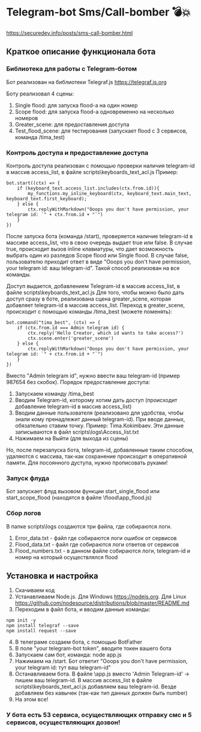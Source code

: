 # Telegram-bot Sms/Call-bomber 💣💥
https://securedev.info/posts/sms-call-bomber.html

## Краткое описание функционала бота
### Библиотека для работы с Telegram-ботом
Бот реализован на библиотеки Telegraf.js https://telegraf.js.org

Боту реализовал 4 сцены:
1. Single flood: для запуска flood-a на один номер
2. Scope flood: для запуска flood-a одновременно на несколько номеров
3. Greater_scene: для предоставления доступа
4. Test_flood_scene: для тестирования (запускает flood с 3 сервисов, команда /tima_test)

### Контроль доступа и предоставление доступа
Контроль доступа реализован с помощью проверки наличия telegram-id в массив access_list, в файле scripts\keyboards_text_acl.js 
Пример:
```
bot.start((ctx) => {
	if (keyboard_text.access_list.includes(ctx.from.id)){
		my_functions.my_inline_keyboard(ctx, keyboard_text.main_text, keyboard_text.first_keyboard);
	} else {
		ctx.replyWithMarkdown("Ooops you don't have permission, your telegram id: `" + ctx.from.id + "`")
	}
})
```
После запуска бота (команда /start), проверяется наличие telegram-id в массиве access_list, что в свою очередь выдает true или false. В случае true, происходит вызов inline клавиатуры, что дает возможность выбрать один из разледов Scope flood или Single flood. В случае false, пользователю приходит ответ в виде "Ooops you don't have permission, your telegram id: ваш telegram-id". Такой способ реализован на все команды.

Доступ выдается, добавлением Telegram-id в массив access_list, в файле scripts\keyboards_text_acl.js
Для того, чтобы можно было дать доступ сразу в боте, реализована сцена greater_scene, которая добавляет telegram-id в массив access_list.
Переход в greater_scene, происходит с помощью команды /tima_best (можете поменять):
```
bot.command("tima_best", (ctx) => {
	if (ctx.from.id === Admin telegram id) {
		ctx.reply('Hello Creator, which id wants to take access?')
		ctx.scene.enter('greater_scene')
	} else {
		ctx.replyWithMarkdown("Ooops you don't have permission, your telegram id: `" + ctx.from.id + "`")
	}
})
```
Вместо "Admin telegram id", нужно ввести ваш telegram-id (пример 987654 без скобок).
Порядок предоставление доступа:
1. Запускаем команду /tima_best
2. Вводим Telegram-id, которому хотим дать доступ (происходит добавление telegram-id в массив access_list)
3. Вводим данные пользователя (реализовано для удобства, чтобы знали кому пренадлежит данный telegram-id). При вводе данных, обязательно ставим точку. Пример: Tima.Kokimbaev. Эти данные записываются в файл scripts\logs\Access_list.txt
4. Нажимаем на Выйти (для выхода из сцены)

Но, после перезапуска бота, telegram-id, добавленные таким способом, удаляются с массива, так-как сохранение происходит в оперативной памяти. Для посоянного дуступа, нужно прописовать руками!

### Запуск флуда
Бот запускает флуд вызовом функции start_single_flood или start_scope_flood (находятся в файле \flood\app_flood.js)

### Сбор логов
В папке scripts\logs создаются три файла, где собираются логи.
1. Error_data.txt - файл где собираются логи ошибок от сервисов
2. Flood_data.txt - файл где собираются логи ответов от сервисов
3. Flood_numbers.txt - в данном файле собираются логи, telegram-id и номер на который осуществлялся flood

## Установка и настройка
1. Скачиваем код
2. Устанавливаем Node.js.
Для Windows https://nodejs.org.
Для Linux https://github.com/nodesource/distributions/blob/master/README.md
3. Переходим в файл бота, и вводим данные команды:
```
npm init -y
npm install telegraf --save
npm install request --save
```
4. В телеграме создаем бота, с помощью BotFather
5. В поле "your telegram-bot token", вводите токен вашего бота
6. Запускаем сам бот, команда: node app.js 
7. Нажимаем на /start. Бот ответит "Ooops you don't have permission, your telegram id: тут ваш telegram-id"
8. Останавливаем бота. В файле \app.js вместо 'Admin Telegram-id' -> пишем ваш telegram-id. В массив access_list в файле scripts\keyboards_text_acl.js добавляем ваш telegram-id. Везде добавляем без кавычек (так-как тип данных должен быть number)
9. На этом все!

### У бота есть 53 сервиса, осуществляющих отправку смс и 5 сервисов, осуществляющих дозвон!

 
